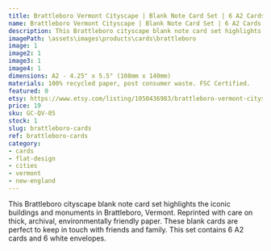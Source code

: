 ```yaml
---
title: Brattleboro Vermont Cityscape | Blank Note Card Set | 6 A2 Cards + Envelopes
name: Brattleboro Vermont Cityscape | Blank Note Card Set | 6 A2 Cards + Envelopes
description: This Brattleboro cityscape blank note card set highlights the iconic buildings and monuments in Brattleboro, Vermont. Reprinted with care on thick, archival, environmentally friendly paper.
imagePath: \assets\images\products\cards\brattleboro
image: 1
image2: 1
image3: 1
image4: 1
dimensions: A2 - 4.25" x 5.5" (108mm x 140mm)
materials: 100% recycled paper, post consumer waste. FSC Certified.
featured: 0
etsy: https://www.etsy.com/listing/1050436983/brattleboro-vermont-cityscape-blank-note
price: 19
sku: GC-QV-05
stock: 1
slug: brattleboro-cards
ref: brattleboro-cards
category:
- cards
- flat-design
- cities
- vermont
- new-england
---
```

This Brattleboro cityscape blank note card set highlights the iconic buildings and monuments in Brattleboro, Vermont. Reprinted with care on thick, archival, environmentally friendly paper. These blank cards are perfect to keep in touch with friends and family. This set contains 6 A2 cards and 6 white envelopes.
